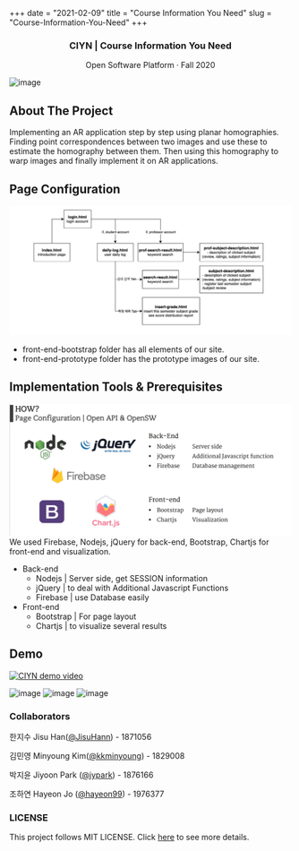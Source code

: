 +++
date = "2021-02-09"
title = "Course Information You Need"
slug = "Course-Information-You-Need"
+++

<div align="center">
  <h3 align="center">CIYN | Course Information You Need</h3>
  <p align="center">
    Open Software Platform · Fall 2020
  </p>
</div>


![image](/img/ciyn_main.png)
<!-- ABOUT THE PROJECT -->
## About The Project

Implementing an AR application step by step using planar homographies. Finding point correspondences between two images and use these
to estimate the homography between them. Then using this homography to warp images and finally implement it on AR applications.

## Page Configuration
![image](img/ciyn_1.png)

- front-end-bootstrap folder has all elements of our site.
- front-end-prototype folder has the prototype images of our site.  

## Implementation Tools & Prerequisites
![image](img/ciyn_5.png)<br>
We used Firebase, Nodejs, jQuery for back-end, Bootstrap, Chartjs for front-end and visualization. 
- Back-end
  * Nodejs | Server side, get SESSION information
  * jQuery | to deal with Additional Javascript Functions
  * Firebase | use Database easily
- Front-end
  * Bootstrap | For page layout
  * Chartjs | to visualize several results
  
## Demo
[![CIYN demo video](https://img.youtube.com/vi/bDnmZaZexwY/0.jpg)](https://youtu.be/bDnmZaZexwY)
<br/>

![image](/img/ciyn_2.png)
![image](/img/ciyn_3.png)
![image](/img/ciyn_4.png)


### Collaborators
한지수 Jisu Han([@JisuHann](https://github.com/JisuHann)) - 1871056

김민영 Minyoung Kim([@kkminyoung](https://github.com/kkminyoung)) - 1829008

박지윤 Jiyoon Park ([@jypark](https://github.com/jiyoonpark0207)) - 1876166

조하연 Hayeon Jo ([@hayeon99](https://github.com/hayeon99)) - 1976377

### LICENSE
This project follows MIT LICENSE. Click [here](https://github.com/JisuHann/CIYN/blob/main/LICENSE) to see more details.